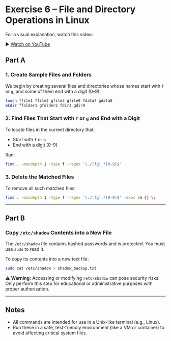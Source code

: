 # Exercise 6 – File and Directory Operations in Linux


For a visual explanation, watch this video:

▶️ [Watch on YouTube](https://youtu.be/RorapGUXbpU)

## Part A

### 1. Create Sample Files and Folders

We begin by creating several files and directories whose names start with `f` or `g`, and some of them end with a digit (0–9):

```bash
touch ffile1 ffile2 gfile3 gfile9 fdata7 gdata8
mkdir ffolder1 gfolder2 fdir3 gdir9
````

### 2. Find Files That Start with `f` or `g` and End with a Digit

To locate files in the current directory that:

* Start with `f` or `g`
* End with a digit (0–9)

Run:

```bash
find . -maxdepth 1 -type f -regex '\./[fg].*[0-9]$'
```

### 3. Delete the Matched Files

To remove all such matched files:

```bash
find . -maxdepth 1 -type f -regex '\./[fg].*[0-9]$' -exec rm {} \;
```

---

## Part B

### Copy `/etc/shadow` Contents into a New File

The `/etc/shadow` file contains hashed passwords and is protected. You must use `sudo` to read it.

To copy its contents into a new text file:

```bash
sudo cat /etc/shadow > shadow_backup.txt
```

⚠️ **Warning:** Accessing or modifying `/etc/shadow` can pose security risks. Only perform this step for educational or administrative purposes with proper authorization.

---

## Notes

* All commands are intended for use in a Unix-like terminal (e.g., Linux).
* Run these in a safe, test-friendly environment (like a VM or container) to avoid affecting critical system files.
